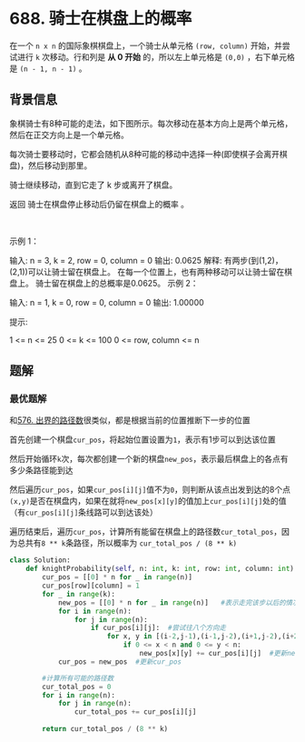 # 688. 骑士在棋盘上的概率

在一个 `n x n` 的国际象棋棋盘上，一个骑士从单元格 `(row, column)` 开始，并尝试进行 `k` 次移动。行和列是 **从 0 开始** 的，所以左上单元格是 `(0,0)` ，右下单元格是 `(n - 1, n - 1)` 。

## 背景信息
象棋骑士有8种可能的走法，如下图所示。每次移动在基本方向上是两个单元格，然后在正交方向上是一个单元格。



每次骑士要移动时，它都会随机从8种可能的移动中选择一种(即使棋子会离开棋盘)，然后移动到那里。

骑士继续移动，直到它走了 k 步或离开了棋盘。

返回 骑士在棋盘停止移动后仍留在棋盘上的概率 。

 

示例 1：

输入: n = 3, k = 2, row = 0, column = 0
输出: 0.0625
解释: 有两步(到(1,2)，(2,1))可以让骑士留在棋盘上。
在每一个位置上，也有两种移动可以让骑士留在棋盘上。
骑士留在棋盘上的总概率是0.0625。
示例 2：

输入: n = 1, k = 0, row = 0, column = 0
输出: 1.00000
 

提示:

1 <= n <= 25
0 <= k <= 100
0 <= row, column <= n

## 题解
### 最优题解
和[576. 出界的路径数](https://leetcode-cn.com/problems/out-of-boundary-paths/)很类似，都是根据当前的位置推断下一步的位置

首先创建一个棋盘`cur_pos`，将起始位置设置为`1`，表示有1步可以到达该位置

然后开始循环`k`次，每次都创建一个新的棋盘`new_pos`，表示最后棋盘上的各点有多少条路径能到达

然后遍历`cur_pos`，如果`cur_pos[i][j]`值不为`0`，则判断从该点出发到达的8个点`(x,y)`是否在棋盘内，如果在就将`new_pos[x][y]`的值加上`cur_pos[i][j]`处的值（有`cur_pos[i][j]`条线路可以到达该处）

遍历结束后，遍历`cur_pos`，计算所有能留在棋盘上的路径数`cur_total_pos`，因为总共有`8 ** k`条路径，所以概率为 `cur_total_pos / (8 ** k)`

```python
class Solution:
    def knightProbability(self, n: int, k: int, row: int, column: int) -> float:
        cur_pos = [[0] * n for _ in range(n)]
        cur_pos[row][column] = 1
        for _ in range(k):
            new_pos = [[0] * n for _ in range(n)]   #表示走完该步以后的情况
            for i in range(n):
                for j in range(n):
                    if cur_pos[i][j]:  #尝试往八个方向走
                        for x, y in [(i-2,j-1),(i-1,j-2),(i+1,j-2),(i+2,j-1),(i-2,j+1),(i-1,j+2),(i+1,j+2),(i+2,j+1)]:
                            if 0 <= x < n and 0 <= y < n:
                                new_pos[x][y] += cur_pos[i][j]  #更新new_pos上的路径数量
            cur_pos = new_pos  #更新cur_pos

        #计算所有可能的路径数
        cur_total_pos = 0
        for i in range(n):
            for j in range(n):
                cur_total_pos += cur_pos[i][j]
                    
        return cur_total_pos / (8 ** k)

```
